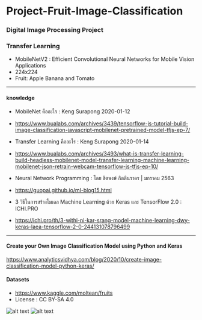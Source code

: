 # Project-Fruit-Image-Classification
### Digital Image Processing Project

### Transfer Learning
- MobileNetV2 : Efficient Convolutional Neural Networks for Mobile Vision Applications
- 224x224
- Fruit: Apple Banana and Tomato

------------------------------------

#### knowledge
- MobileNet คืออะไร : Keng Surapong 2020-01-12 
- https://www.bualabs.com/archives/3439/tensorflow-js-tutorial-build-image-classification-javascript-mobilenet-pretrained-model-tfjs-ep-7/

- Transfer Learning คืออะไร : Keng Surapong 2020-01-14
- https://www.bualabs.com/archives/3493/what-is-transfer-learning-build-headless-mobilenet-model-transfer-learning-machine-learning-mobilenet-json-retrain-webcam-tensorflow-js-tfjs-ep-10/

- Neural Network Programming : โดย ชิตพงษ์ กิตตินราดร | มกราคม 2563
- https://guopai.github.io/ml-blog15.html

- 3 วิธีในการสร้างโมเดล Machine Learning ด้วย Keras และ TensorFlow 2.0 : ICHI.PRO
- https://ichi.pro/th/3-withi-ni-kar-srang-model-machine-learning-dwy-keras-laea-tensorflow-2-0-244131078796499

------------------------------------

#### Create your Own Image Classification Model using Python and Keras
https://www.analyticsvidhya.com/blog/2020/10/create-image-classification-model-python-keras/

#### Datasets
- https://www.kaggle.com/moltean/fruits
- License : CC BY-SA 4.0


![alt text](https://github.com/lacakp/Project-Fruit-Image-Classification/blob/f6cd437612b9195b1dd6e429e466cf1c281bcabb/DIP.png)
![alt text](https://github.com/lacakp/Project-Fruit-Image-Classification/blob/004fe497ee99218f004f959b7dabde7960c04460/ML.png)

